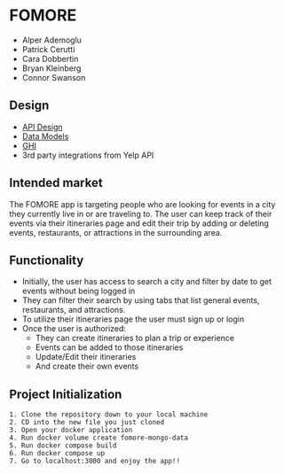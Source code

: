 # FOMORE

- Alper Ademoglu
- Patrick Cerutti
- Cara Dobbertin
- Bryan Kleinberg
- Connor Swanson



## Design

- [API Design](https://gitlab.com/patcerutti23/module3-project-gamma/-/blob/front_end/docs/api-design.md)
- [Data Models](https://gitlab.com/patcerutti23/module3-project-gamma/-/blob/front_end/docs/data_model.md)
- [GHI](https://gitlab.com/patcerutti23/module3-project-gamma/-/blob/front_end/docs/ghi.md)
- 3rd party integrations from Yelp API

## Intended market

The FOMORE app is targeting people who are looking for events in a city they currently live in or are traveling to. The user can keep track of their events via their itineraries page and edit their trip by adding or deleting events, restaurants, or attractions in the surrounding area. 

## Functionality

- Initially, the user has access to search a city and filter by date to get events without being logged in 
- They can filter their search by using tabs that list general events, restaurants, and attractions. 
- To utilize their itineraries page the user must sign up or login
- Once the user is authorized:
    - They can create itineraries to plan a trip or experience
    - Events can be added to those itineraries
    - Update/Edit their itineraries
    - And create their own events

## Project Initialization
    1. Clone the repository down to your local machine
    2. CD into the new file you just cloned
    3. Open your docker application
    4. Run docker volume create fomore-mongo-data
    5. Run docker compose build
    6. Run docker compose up
    7. Go to localhost:3000 and enjoy the app!!




